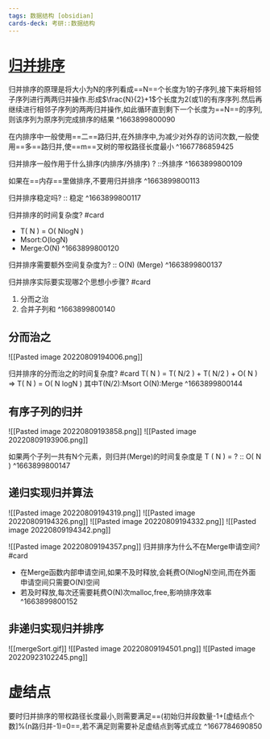 ```yaml
---
tags: 数据结构 [obsidian]
cards-deck: 考研::数据结构
---
```


# [归并排序](zotero://select/library/items/JBWWEBXJ)

归并排序的原理是将大小为N的序列看成==N==个长度为1的子序列,接下来将相邻子序列进行两两归并操作.形成$\frac{N}{2}+1$个长度为2(或1)的有序序列.然后再继续进行相邻子序列的两两归并操作,如此循环直到剩下一个长度为==N==的序列,则该序列为原序列完成排序的结果
^1663899800090

在内排序中一般使用==二==路归并,在外排序中,为减少对外存的访问次数,一般使用==多==路归并,使==m==叉树的带权路径长度最小
^1667786859425


归并排序一般作用于什么排序(内排序/外排序) ? ::外排序 ^1663899800109

如果在==内存==里做排序,不要用归并排序
^1663899800113

归并排序稳定吗? :: 稳定 ^1663899800117

归并排序的时间复杂度? #card 
- T( N ) = O( NlogN ) 
- Msort:O(logN)
- Merge:O(N)
^1663899800120

归并排序需要额外空间复杂度为? :: O(N) (Merge) ^1663899800137

归并排序实际要实现哪2个思想小步骤? #card 
1. 分而之治
2. 合并子列和
^1663899800140
## 分而治之
![[Pasted image 20220809194006.png]]

归并排序的分而治之的时间复杂度? #card 
T( N ) = T( N/2 ) + T( N/2 ) + O( N ) 
=> T( N ) = O( N logN )
其中T(N/2):Msort  O(N):Merge
^1663899800144


## 有序子列的归并
![[Pasted image 20220809193858.png]]
![[Pasted image 20220809193906.png]]

如果两个子列一共有N个元素，则归并(Merge)的时间复杂度是 T ( N ) = ? :: O( N ) ^1663899800147


## 递归实现归并算法
![[Pasted image 20220809194319.png]]
![[Pasted image 20220809194326.png]]
![[Pasted image 20220809194332.png]]
![[Pasted image 20220809194342.png]]



![[Pasted image 20220809194357.png]]
归并排序为什么不在Merge申请空间? #card 
- 在Merge函数内部申请空间,如果不及时释放,会耗费O(NlogN)空间,而在外面申请空间只需要O(N)空间
- 若及时释放,每次还需要耗费O(N)次malloc,free,影响排序效率
^1663899800152

## 非递归实现归并排序
![[mergeSort.gif]]
![[Pasted image 20220809194501.png]]
![[Pasted image 20220923102245.png]]

# 虚结点

要时归并排序的带权路径长度最小,则需要满足==(初始归并段数量-1+[虚结点个数]%(n路归并-1)=0==,若不满足则需要补足虚结点到等式成立
^1667784690850
